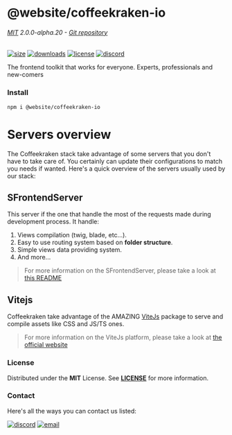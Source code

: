 
<!-- header -->
# @website/coffeekraken-io

###### [MIT](./license) 2.0.0-alpha.20 - [Git repository]()

<!-- shields -->
[![size](https://shields.io/bundlephobia/min/@website/coffeekraken-io?style=for-the-badge)](https://www.npmjs.com/package/@website/coffeekraken-io)
[![downloads](https://shields.io/npm/dm/@website/coffeekraken-io?style=for-the-badge)](https://www.npmjs.com/package/@website/coffeekraken-io)
[![license](https://shields.io/npm/l/@website/coffeekraken-io?style=for-the-badge)](./LICENSE)
[![discord](https://img.shields.io/discord/940362961682333767?color=5100FF&amp;label=Join%20us%20on%20Discord&amp;style=for-the-badge)](https://discord.gg/HzycksDJ)

<!-- description -->
The frontend toolkit that works for everyone. Experts, professionals and new-comers

<!-- install -->
### Install

```shell
npm i @website/coffeekraken-io
```

<!-- body -->

<!--
/**
* @name            Overview
* @namespace       doc.servers
* @type            Markdown
* @platform        md
* @status          stable
* @menu            Documentation / Servers           /doc/servers/overview
*
* @since           2.0.0
* @author    Olivier Bossel <olivier.bossel@gmail.com> (https://coffeekraken.io)
*/
-->

# Servers overview

The Coffeekraken stack take advantage of some servers that you don't have to take care of.
You certainly can update their configurations to match you needs if wanted. Here's a quick overview of the servers usually used by our stack:

## SFrontendServer

This server if the one that handle the most of the requests made during development process. It handle:

1. Views compilation (twig, blade, etc...).
2. Easy to use routing system based on **folder structure**.
3. Simple views data providing system.
4. And more...

> For more information on the SFrontendServer, please take a look at [this README](/@coffeekraken/s-frontend-server/README)

## Vitejs

Coffeekraken take advantage of the AMAZING [ViteJs](https://vitejs.dev/) package to serve and compile assets like CSS and JS/TS ones.

> For more information on the ViteJs platform, please take a look at [the official website](https://vitejs.dev/)


<!-- license -->
### License

Distributed under the **MIT** License. See **[LICENSE](./license)** for more information.

<!-- contact -->
### Contact

Here's all the ways you can contact us listed:

[![discord](https://img.shields.io/badge/Join%20us%20on%20discord-Join-blueviolet?style=[config.shieldsio.style]&amp;logo=discord)](https://discord.gg/HzycksDJ)
[![email](https://img.shields.io/badge/Email%20us-Go-green?style=[config.shieldsio.style]&amp;logo=Mail.Ru)](mailto:olivier.bossel@gmail.com)
